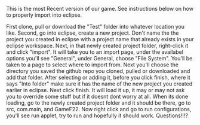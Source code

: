 This is the most Recent version of our game.
See instructions below on how to properly import into eclipse.

First clone, pull or download the "Test" folder into whatever location you like.
Second, go into eclipse, create a new project. Don't name the the project you created in eclipse with a project name
that already exists in your eclipse workspace.
Next, in that newly created project folder, right-click it and click "import". It will take you to an import page, under the availabel
options you'll see "General", under General, choose 
"File System". You'll be taken to a page to select where to import from. Next you'll choose the directory you saved the
github repo you cloned, pulled or downloaded and add that folder.
After selecting or adding it, before you click finish, where it says "Into folder" make sure it has the name of the new project you created earlier in eclipse.
Next click finish. It will load it up, it may or may not ask you to override some stuff but if it doesnt dont worry at all.
When its done loading, go to the newly created project folder and it should be there, go to src, com.main, and GameF22. Now right click and go to run configurations, you'll see run applet, try to run 
and hopefully it should work. Questions!!!?
